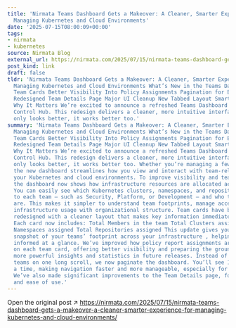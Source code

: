 ```yaml
---
title: 'Nirmata Teams Dashboard Gets a Makeover: A Cleaner, Smarter Experience for
  Managing Kubernetes and Cloud Environments'
date: '2025-07-15T08:00:09+00:00'
tags:
- nirmata
- kubernetes
source: Nirmata Blog
external_url: https://nirmata.com/2025/07/15/nirmata-teams-dashboard-gets-a-makeover-a-cleaner-smarter-experience-for-managing-kubernetes-and-cloud-environments/
post_kind: link
draft: false
tldr: 'Nirmata Teams Dashboard Gets a Makeover: A Cleaner, Smarter Experience for
  Managing Kubernetes and Cloud Environments What’s New in the Teams Dashboard? Redesigned
  Team Cards Better Visibility Into Policy Assignments Pagination for Better Performance
  Redesigned Team Details Page Major UI Cleanup New Tabbed Layout Smarter Member Management
  Why It Matters We’re excited to announce a refreshed Teams Dashboard in Nirmata
  Control Hub. This redesign delivers a cleaner, more intuitive interface that not
  only looks better, it works better too.'
summary: 'Nirmata Teams Dashboard Gets a Makeover: A Cleaner, Smarter Experience for
  Managing Kubernetes and Cloud Environments What’s New in the Teams Dashboard? Redesigned
  Team Cards Better Visibility Into Policy Assignments Pagination for Better Performance
  Redesigned Team Details Page Major UI Cleanup New Tabbed Layout Smarter Member Management
  Why It Matters We’re excited to announce a refreshed Teams Dashboard in Nirmata
  Control Hub. This redesign delivers a cleaner, more intuitive interface that not
  only looks better, it works better too. Whether you’re managing a few teams or dozens,
  the new dashboard streamlines how you view and interact with team-related data across
  your Kubernetes and cloud environments. To improve visibility and team-level accountability,
  the dashboard now shows how infrastructure resources are allocated across teams.
  You can easily see which Kubernetes clusters, namespaces, and repositories belong
  to each team – such as Security, Platform, or Development – and who the team members
  are. This makes it simpler to understand team footprints, manage access, and align
  infrastructure usage with organizational structure. Team cards have been completely
  redesigned with a cleaner layout that makes key information immediately visible.
  Each card now includes: Total Members in the team Total Clusters assigned Total
  Namespaces assigned Total Repositories assigned This update gives you a high-level
  snapshot of your teams’ footprint across your infrastructure , helping you stay
  informed at a glance. We’ve improved how policy report assignments are surfaced
  on each team card, offering better visibility and preparing the groundwork for even
  more powerful insights and statistics in future releases. Instead of listing all
  teams on one long scroll, we now paginate the dashboard. You’ll see 12 teams at
  a time, making navigation faster and more manageable, especially for larger organizations.
  We’ve also made significant improvements to the Team Details page, focusing on clarity
  and ease of use.'
---
```

Open the original post ↗ https://nirmata.com/2025/07/15/nirmata-teams-dashboard-gets-a-makeover-a-cleaner-smarter-experience-for-managing-kubernetes-and-cloud-environments/
